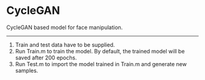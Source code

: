 # CycleGAN
CycleGAN based model for face manipulation.

- - -
1. Train and test data have to be supplied.
2. Run Train.m to train the model. By default, the trained model will be saved after 200 epochs.
3. Run Test.m to import the model trained in Train.m and generate new samples.
